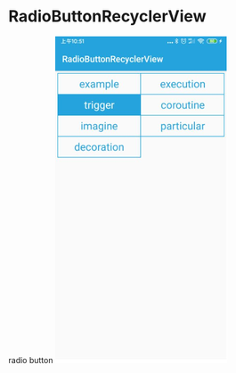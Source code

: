 # RadioButtonRecyclerView
radio button
![效果图](https://github.com/danledian/RadioButtonRecyclerView/blob/master/app/display.png)
